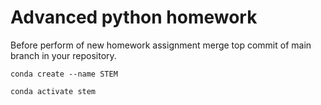 # Advanced python homework

Before perform of new homework assignment merge top commit of main branch in your repository.

`conda create --name STEM`

`conda activate stem`

